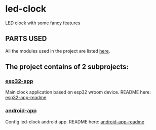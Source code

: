 # led-clock
LED clock with some fancy features


## PARTS USED
All the modules used in the project are listed [here](./docs/BOM.md).


## The project contains of 2 subprojects:

### [esp32-app](./esp32-app/README.md)
Main clock application based on esp32 wroom device. README here: [esp32-app-readme](./esp32-app/README.md)

### [android-app](./android-app/README.md)
Config led-clock android app. README here: [android-app-readme](./android-app/README.md)
